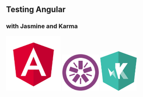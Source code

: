 ## Testing Angular 
### with Jasmine and Karma

<img src="../img/angular.svg" width="150">

<img src="../img/jasmine.svg" width="100">
<img src="../img/karma.svg" width="100">


